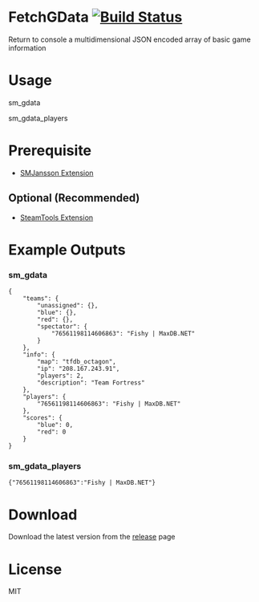 # FetchGData [![Build Status](https://travis-ci.org/RumbleFrog/FetchGData.svg?branch=master)](https://travis-ci.org/RumbleFrog/FetchGData)
Return to console a multidimensional JSON encoded array of basic game information

# Usage
sm_gdata

sm_gdata_players

# Prerequisite

- [SMJansson Extension](https://forums.alliedmods.net/showthread.php?t=184604)

## Optional (Recommended)

- [SteamTools Extension](https://builds.limetech.io/?p=steamtools)

# Example Outputs

### sm_gdata

```
{
    "teams": {
        "unassigned": {},
        "blue": {},
        "red": {},
        "spectator": {
            "76561198114606863": "Fishy | MaxDB.NET"
        }
    },
    "info": {
        "map": "tfdb_octagon",
        "ip": "208.167.243.91",
        "players": 2,
        "description": "Team Fortress"
    },
    "players": {
        "76561198114606863": "Fishy | MaxDB.NET"
    },
    "scores": {
        "blue": 0,
        "red": 0
    }
}
```

### sm_gdata_players

```
{"76561198114606863":"Fishy | MaxDB.NET"}
```


# Download 

Download the latest version from the [release](https://github.com/RumbleFrog/FetchGData/releases) page

# License

MIT
